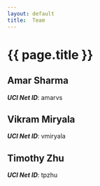 ```yaml
---
layout: default
title:  Team
---
```


# {{ page.title }}


## Amar Sharma
***UCI Net ID***: amarvs

## Vikram Miryala
***UCI Net ID***: vmiryala

## Timothy Zhu
***UCI Net ID***: tpzhu
